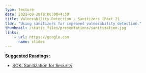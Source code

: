 ```yaml
---
type: lecture
date: 2021-09-20T8:00:00+4:30
title: Vulnerability Detection - Sanitizers (Part 2)
tldr: "Using sanitizers for improved vulnerability detection."
thumbnail: /static_files/presentations/sanitization.jpg
links:
    - url: https://google.com
      name: slides
---
```

**Suggested Readings:**
- [SOK: Sanitization for Security](https://oaklandsok.github.io/papers/song2019.pdf)